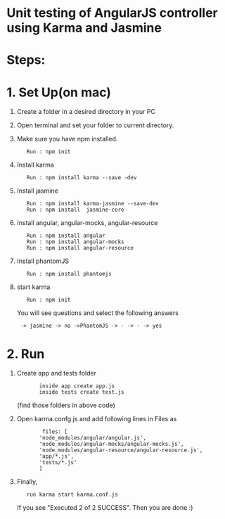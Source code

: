 # Unit testing of AngularJS controller using Karma and Jasmine

# Steps:

# 1. Set Up(on mac)

1. Create a folder in a desired directory in your PC
2. Open terminal and set your folder to current directory.
3. Make sure you have npm installed.

          Run : npm init
     
4. Install karma
    
          Run : npm install karma --save -dev

5. Install jasmine

          Run : npm install karma-jasmine --save-dev
          Run : npm install  jasmine-core
      
6. Install angular, angular-mocks, angular-resource

          Run : npm install angular
          Run : npm install angular-mocks
          Run : npm install angular-resource

7. Install phantomJS

          Run : npm install phantomjs
      
8. start karma 

          Run : npm init
     You will see questions and select the following answers
     
        -> jasmine -> no ->PhantomJS -> - -> - -> yes
        
# 2. Run 

1. Create app and tests folder
    
              inside app create app.js
              inside tests create test.js
   (find those folders in above code)
  
2. Open karma.confg.js and add following lines in  Files as

               files: [
              'node_modules/angular/angular.js',
              'node_modules/angular-mocks/angular-mocks.js',
              'node_modules/angular-resource/angular-resource.js',
              'app/*.js',
              'tests/*.js'
              ]

    
3. Finally,  
    
          run karma start karma.conf.js
    
    If you see "Executed 2 of 2 SUCCESS". Then you are done :)
    
